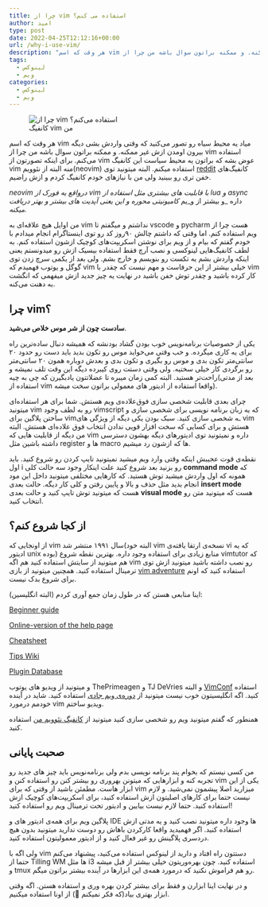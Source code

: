 ```yaml
---
title: چرا از vim استفاده می کنم؟
author: امید
type: post
date: 2022-04-25T12:12:16+00:00
url: /why-i-use-vim/
description: "هر وقت که اسم vim میاد یه محیط سیاه رو تصور می‌کنید که وقتی واردش بشی دیگه بیرون اومدن ازش غیر ممکنه. و ممکنه براتون سوال باشه من چرا از vim استفاده می‌کنم"
tags:
  - لینوکس
  - ویم
categories:
  - لینوکس
  - ویم
---
```

<figure class="wp-block-image"><img decoding="async" src="https://files.virgool.io/upload/users/198151/posts/dwsmvdwe8ava/fohstvldnkov.png" alt="چرا از vim استفاده می‌کنم؟" /><figcaption class="wp-element-caption">کانفیگ vim من</figcaption></figure> 

هر وقت که اسم vim میاد یه محیط سیاه رو تصور می‌کنید که وقتی واردش بشی دیگه بیرون اومدن ازش غیر ممکنه. و ممکنه براتون سوال باشه من چرا از vim استفاده می‌کنم. برای اینکه تصورتون از vim عوض بشه که براتون یه محیط سیاست این کانفیگ vim منه البته از نئوویم(neovim) استفاده میکنم.&nbsp;البته میتونید توی <a href="https://www.reddit.com/r/vim/" target="_blank" rel="noreferrer noopener">reddit</a> کانفیگ‌های خفن تری رو ببینید ولی من با نیاز‌های خودم کانفیگ کردم و ازش راضیم.

_neovim درواقع یه فورک از vim با قابلیت های بیشتری مثل استفاده از lua و async_ داره _و بیشتر از و_یم _کامیونیتی محوره و این یعنی آپدیت های بیشتر و بهتر دریافت میکنه._

من اوایل هیچ علاقه‌ای به vim نداشتم و میگفتم تا vscode و pycharm هست چرا از ویم استفاده کنم. اما وقتی که داشتم چالش ۹۰روز کد رو توی اینستاگرام انجام میدادم با خودم گفتم که بیام و از ویم برای نوشتن اسکریپت‌های کوچیک ازشون استفاده کنم. به لطف کانفیگ‌هایی لینوکسی و نصب آرچ فقط استفاده بیسیک ازش رو میدونستم یعنی اینکه واردش بشم یه تکست رو بنویسم و خارج بشم. ولی بعد از یکمی سرچ زدن توی گوگل و یوتوب فهمیدم که vim خیلی بیشتر از این حرفاست و مهم نیست که چقدر با vim کار کرده باشید و چقدر توش خفن باشید در نهایت یه چیز جدید ازش میفهمی که انگشت به دهنت می‌کنه.

## چرا vim؟

**سادست چون از شر موس خلاص می‌شید**.

یکی از خصوصیات برنامه‌نویس خوب بودن گشاد بودنشه که همیشه دنبال ساده‌ترین راه برای یه کاری میگرده. و خب وقتی می‌خواید موس رو تکون بدید باید دست رو حدود ۲۰ سانتی‌متر تکون بدی و موس رو بگیری و تکون بدی و بعدش دوباره همون ۲۰ سانتی‌متر رو برگردی کار خیلی سختیه. ولی وقتی دستت روی کیبرده دیگه این وقت تلف نمیشه و راحت‌تر هستید. البته کمی زمان میبره تا عضلاتتون یادبگیرن که چی به چیه(بعد از مدتی استفاده از vim واقعا استفاده از ادیتور های معمولی براتون سخت میشه).

چرای بعدی قابلیت شخصی سازی فوق‌علاده‌ی ویم هستش. شما برای هر استفاده‌ای میتونید vim رو به لطف وجود vimscript که یه زبان برنامه نویسی برای شخصی سازی و ساختن پلاگین برای vimـه شخصی سازی کنید. سبک بودن یکی دیگه از ویژگی های vim هستش و برای کسایی که سخت افزار قویی ندادن انتخاب فوق علاده‌ای هستش. البته من دیگه از قابلیت هایی که vim داره و نمیتونید توی ادیتور‌های دیگه بهشون دسترسی داشته باشین مثل register ها و macro ها که ازشون رد میشیم.

نقطه‌ی قوت عجیبش اینکه وقتی وارد ویم میشید نمیتونید تایپ کردن رو شروع کنید. باید اول i رو بزنید بعد شروع کنید علت اینکار وجود سه حالت کلی **command mode** که همونه که اول واردش میشید توش هستید. که کارهایی مختلفی میتونید داخل این مود انجام بدید مثل حذف و بالا و پایین رفتن و کلی کار دیگه. حالت بعدی **insert mode** هست که میتونید توش تایپ کنید و حالت بعدی **visual mode** هست که میتونید متن رو انتخاب کنید.

## از کجا شروع کنم؟

از اونجایی که vim سال ۱۹۹۱ منتشر شد(البته خود vim نسخه‌ی ارتقا یافته‌ی vi که یه ادیتور unix بوده) منابع زیادی برای استفاده وجود داره. بهترین نقطه شروع vimtutor که هم میتونید از سایتش استفاده کنید هم اگه vim رو نصب داشته باشید میتونید ازش توی ترمینال استفاده کنید. همچنین میتونید از بازی <a href="https://vim-adventures.com/" target="_blank" rel="noreferrer noopener">vim adventure</a> استفاده کنید که اونم برای شروع بدک نیست.

اینا منابعی هستن که در طول زمان جمع آوری کردم (البته انگلیسین):

<a href="https://thevaluale.dev/vim-beginner/" target="_blank" rel="noreferrer noopener">Beginner guide</a>

<a href="https://vimhelp.org/" target="_blank" rel="noreferrer noopener">Online-version of the help page</a>

<a href="https://devhints.io/vim" target="_blank" rel="noreferrer noopener">Cheatsheet</a>

<a href="https://vim.fandom.com/wiki/Vim_Tips_Wiki" target="_blank" rel="noreferrer noopener">Tips Wiki</a>

<a href="https://vimawesome.com/" target="_blank" rel="noreferrer noopener">Plugin Database</a>

و میتونید از ویدیو های یوتوب ThePrimeagen و TJ DeVries و البته <a href="https://www.vimconf.live/" target="_blank" rel="noreferrer noopener">VimConf</a> استفاده کنید. اگه انگلیسیتون خوب نیست میتونید از <a href="https://www.google.com/url?sa=t&rct=j&q=&esrc=s&source=web&cd=&cad=rja&uact=8&ved=2ahUKEwjWn6DklK_0AhU8AhAIHdFGC5gQwqsBegQIBRAB&url=https%3A%2F%2Fwww.youtube.com%2Fwatch%3Fv%3DBnfJJtcVFPo&usg=AOvVaw19zSQ4XBbxtK4F0HjES3sP" target="_blank" rel="noreferrer noopener">دوره‌ی ویم جادی</a> استفاده کنید. شاید در آینده خودمم درمورد vim ویدیو ساختم.

همنطور که گفتم میتونید ویم رو شخصی سازی کنید میتونید از <a href="https://github.com/techwithomid/neovim-conf" target="_blank" rel="noreferrer noopener">کانفیگ نئوویم من</a> استفاده کنید.

## صحبت پایانی

من کسی نیستم که بخوام پند برنامه نویسی بدم ولی برنامه‌نویس باید چیز های جدید رو تجربه کنه و ابزارهایی که میتونن بهروری رو بیشتر کنن رو استفاده کنن و vim یکی از این ابزار هاست. مطمئن باشید از وقتی که برای vim میزارید اصلا پیشمون نمی‌شید. و لازم نیست حتما برای کارهای اصلیتون ازش استفاده کنید، برای اسکریپت‌های کوچیک ازش استفاده کنید. حتما لازم نیست بیایین و ادیتور تحت ترمینال ویم رو استفاده کنید!

پلاگین ویم برای همه‌ی ادیتور های و IDE ها وجود داره میتونید نصب کنید و یه مدتی ازش استفاده کنید. اگر فهمیدید واقعا کارکردن باهاش رو دوست ندارید میتونید بدون هیچ دردسری پلاگینش رو غیر فعال کنید و از ادیتور معمولیتون استفاده کنید.

ولی اگه با vim دستتون راه افتاد و دارید از لینوکس استفاده می‌کنید، پیشنهاد می‌کنم حتما از Tilling WM ها مثل i3 استفاده کنید. چون بهره‌وریتون خیلی بیشتر از قبل میشه و tmux رو هم فراموش نکنید که درمورد همه‌ی این ابزار‌ها در آینده بیشتر براتون میگم.

و در نهایت اینا ابزارن و فقط برای بیشتر کردن بهره وری و استفاده هستن. اگه وقتی ابزار بهتری بیاد(که فکر نمیکنم 🙂) از اونا استفاده میکنیم.